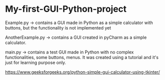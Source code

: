 # My-first-GUI-Python-project

Example.py -> contains a GUI made in Python as a simple calculator with buttons, but the functionality is not implemented yet

AnotherExample.py -> contains a GUI created in pyCharm as a simple calculator. 

main.py -> contains a test GUI made in Python with no complex functionalities, some buttons, menus. It was created using a tutorial and it's just for learning purpose only. 

https://www.geeksforgeeks.org/python-simple-gui-calculator-using-tkinter/
